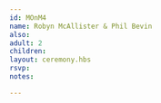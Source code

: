 ```yaml
---
id: MOnM4
name: Robyn McAllister & Phil Bevin
also:
adult: 2
children:
layout: ceremony.hbs
rsvp:
notes:

---
```

